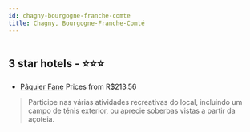 ```yaml
---
id: chagny-bourgogne-franche-comte
title: Chagny, Bourgogne-Franche-Comté
---
```


<center><img src="https://i.travelapi.com/hotels/36000000/35190000/35184600/35184593/28216b5d_z.jpg" alt="" /></center>


##  3 star hotels - ⭐️⭐️⭐️

-    [Pâquier Fane](https://www.hurb.com/br/aud/https://www.hurb.com/br/hotels/chagny/paquier-fane-HT-Z235?cmp=18055) Prices from R$213.56
   > Participe nas várias atividades recreativas do local, incluindo um campo de ténis exterior, ou aprecie soberbas vistas a partir da açoteia.
